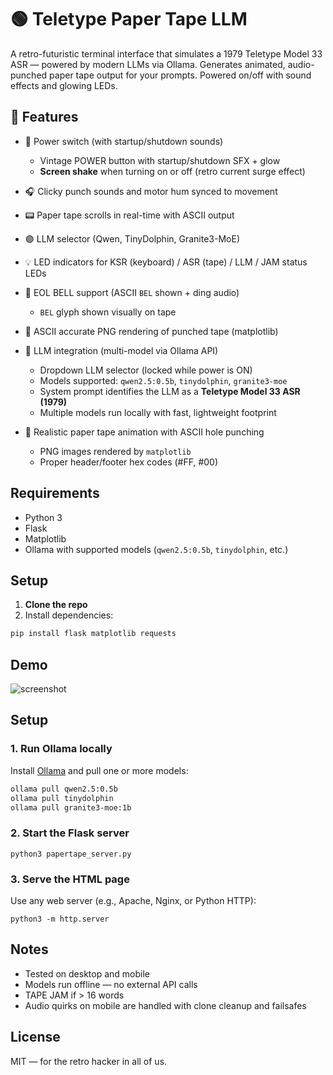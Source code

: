# 🟢 Teletype Paper Tape LLM

A retro-futuristic terminal interface that simulates a 1979 Teletype Model 33 ASR — powered by modern LLMs via Ollama. Generates animated, audio-punched paper tape output for your prompts. Powered on/off with sound effects and glowing LEDs.

## 🔧 Features

- 🔌 Power switch (with startup/shutdown sounds)
  - Vintage POWER button with startup/shutdown SFX + glow
  - **Screen shake** when turning on or off (retro current surge effect)
- 🎧 Clicky punch sounds and motor hum synced to movement
- 📟 Paper tape scrolls in real-time with ASCII output
- 🟣 LLM selector (Qwen, TinyDolphin, Granite3-MoE)
- 💡 LED indicators for KSR (keyboard) / ASR (tape) / LLM / JAM status LEDs
- 🔔 EOL BELL support (ASCII `BEL` shown + ding audio)
  - `BEL` glyph shown visually on tape
- 📜 ASCII accurate PNG rendering of punched tape (matplotlib)

- 🧠 LLM integration (multi-model via Ollama API)
  - Dropdown LLM selector (locked while power is ON)
  - Models supported: `qwen2.5:0.5b`, `tinydolphin`, `granite3-moe`
  - System prompt identifies the LLM as a **Teletype Model 33 ASR (1979)**
  - Multiple models run locally with fast, lightweight footprint

- 📠 Realistic paper tape animation with ASCII hole punching
  - PNG images rendered by `matplotlib`
  - Proper header/footer hex codes (#FF, #00)


## Requirements

- Python 3
- Flask
- Matplotlib
- Ollama with supported models (`qwen2.5:0.5b`, `tinydolphin`, etc.)

## Setup

1. **Clone the repo**
2. Install dependencies:

```bash
pip install flask matplotlib requests
```

## Demo

![screenshot](screenshot.png)

## Setup

### 1. Run Ollama locally

Install [Ollama](https://ollama.com) and pull one or more models:

```bash
ollama pull qwen2.5:0.5b
ollama pull tinydolphin
ollama pull granite3-moe:1b
```

### 2. Start the Flask server

```
python3 papertape_server.py
```

### 3. Serve the HTML page

Use any web server (e.g., Apache, Nginx, or Python HTTP):

```
python3 -m http.server
```

## Notes

- Tested on desktop and mobile
- Models run offline — no external API calls
- TAPE JAM if > 16 words
- Audio quirks on mobile are handled with clone cleanup and failsafes

## License

MIT — for the retro hacker in all of us.

